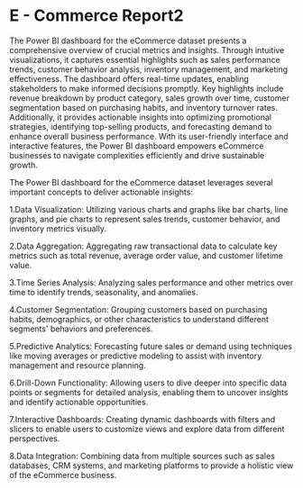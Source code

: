 # E - Commerce Report2


The Power BI dashboard for the eCommerce dataset presents a comprehensive overview of crucial metrics and insights. Through intuitive visualizations, it captures essential highlights such as sales performance trends, customer behavior analysis, inventory management, and marketing effectiveness. The dashboard offers real-time updates, enabling stakeholders to make informed decisions promptly. Key highlights include revenue breakdown by product category, sales growth over time, customer segmentation based on purchasing habits, and inventory turnover rates. Additionally, it provides actionable insights into optimizing promotional strategies, identifying top-selling products, and forecasting demand to enhance overall business performance. With its user-friendly interface and interactive features, the Power BI dashboard empowers eCommerce businesses to navigate complexities efficiently and drive sustainable growth.


The Power BI dashboard for the eCommerce dataset leverages several important concepts to deliver actionable insights:

1.Data Visualization: Utilizing various charts and graphs like bar charts, line graphs, and pie charts to represent sales trends, customer behavior, and inventory metrics visually.

2.Data Aggregation: Aggregating raw transactional data to calculate key metrics such as total revenue, average order value, and customer lifetime value.

3.Time Series Analysis: Analyzing sales performance and other metrics over time to identify trends, seasonality, and anomalies.

4.Customer Segmentation: Grouping customers based on purchasing habits, demographics, or other characteristics to understand different segments' behaviors and preferences.

5.Predictive Analytics: Forecasting future sales or demand using techniques like moving averages or predictive modeling to assist with inventory management and resource planning.

6.Drill-Down Functionality: Allowing users to dive deeper into specific data points or segments for detailed analysis, enabling them to uncover insights and identify actionable opportunities.

7.Interactive Dashboards: Creating dynamic dashboards with filters and slicers to enable users to customize views and explore data from different perspectives.

8.Data Integration: Combining data from multiple sources such as sales databases, CRM systems, and marketing platforms to provide a holistic view of the eCommerce business.
